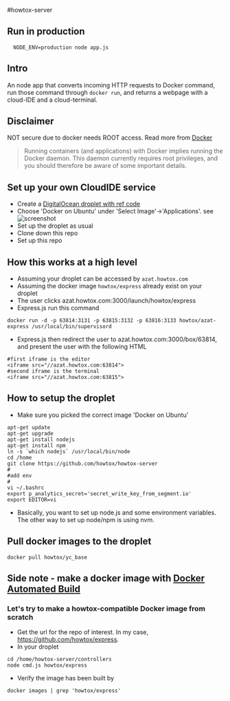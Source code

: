#howtox-server

## Run in production
```
  NODE_ENV=production node app.js
```

## Intro
An node app that converts incoming HTTP requests to Docker command, run those command through ```docker run```, and returns a webpage with a cloud-IDE and a cloud-terminal.

## Disclaimer
NOT secure due to docker needs ROOT access. Read more from [Docker](https://docs.docker.com/articles/security/)
> Running containers (and applications) with Docker implies running the Docker daemon. This daemon currently requires root privileges, and you should therefore be aware of some important details.

## Set up your own CloudIDE service
- Create a [DigitalOcean droplet with ref code](https://www.digitalocean.com/?refcode=24bf100573ba)
- Choose 'Docker on Ubuntu' under 'Select Image'->'Applications'. see ![screenshot](http://imgur.com/rw7TlGZ)
- Set up the droplet as usual
- Clone down this repo
- Set up this repo

## How this works at a high level
- Assuming your droplet can be accessed by ```azat.howtox.com```
- Assuming the docker image ```howtox/express``` already exist on your droplet
- The user clicks azat.howtox.com:3000/launch/howtox/express
- Express.js run this command
```
docker run -d -p 63814:3131 -p 63815:3132 -p 63816:3133 howtox/azat-express /usr/local/bin/supervisord
```
- Express.js then redirect the user to azat.howtox.com:3000/box/63814, and present the user with the following HTML
```
#first iframe is the editor
<iframe src="//azat.howtox.com:63814">
#second iframe is the terminal
<iframe src="//azat.howtox.com:63815">
```

## How to setup the droplet
- Make sure you picked the correct image 'Docker on Ubuntu'
```
apt-get update
apt-get upgrade
apt-get install nodejs
apt-get install npm
ln -s `which nodejs` /usr/local/bin/node
cd /home
git clone https://github.com/howtox/howtox-server
#
#add env
#
vi ~/.bashrc
export p_analytics_secret='secret_write_key_from_segment.io'
export EDITOR=vi
```
- Basically, you want to set up node.js and some environment variables. The other way to set up node/npm is using nvm.

## Pull docker images to the droplet
```
docker pull howtox/yc_base
```

## Side note - make a docker image with [Docker Automated Build](http://docs.docker.com/docker-hub/builds/)
### Let's try to make a howtox-compatible Docker image from scratch
- Get the url for the repo of interest. In my case, https://github.com/howtox/express.
- In your droplet
```
cd /home/howtox-server/controllers
node cmd.js howtox/express
```
- Verify the image has been built by
```
docker images | grep 'howtox/express'
```
